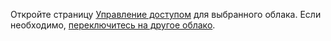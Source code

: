 Откройте страницу [Управление доступом](https://console.cloud.yandex.ru/iam) для выбранного облака. Если необходимо, [переключитесь на другое облако](../../resource-manager/operations/cloud/switch-cloud.md).